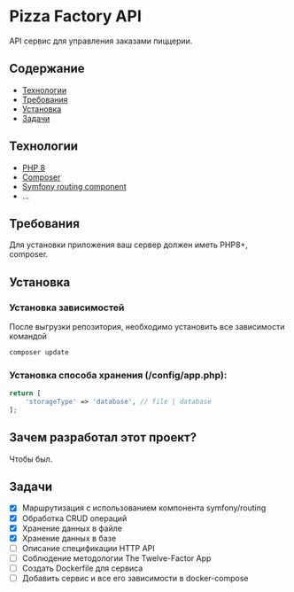 # Pizza Factory API
API сервис для управления заказами пиццерии. 

## Содержание
- [Технологии](#технологии)
- [Требования](#требования)
- [Установка](#установка)
- [Задачи](#задачи)

## Технологии
- [PHP 8](https://www.php.net/downloads.php)
- [Composer](https://getcomposer.org/)
- [Symfony routing component](https://packagist.org/packages/symfony/routing)
- ...

## Требования
Для установки приложения ваш сервер должен иметь PHP8+, composer.

## Установка

### Установка зависимостей

После выгрузки репозитория, необходимо установить все зависимости командой
```sh
composer update
```

### Установка способа хранения (/config/app.php):

```php
return [
    'storageType' => 'database', // file | database
];
```

## Зачем разработал этот проект?
Чтобы был.

## Задачи
- [x] Маршрутизация с использованием компонента symfony/routing
- [x] Обработка CRUD операций
- [x] Хранение данных в файле
- [x] Хранение данных в базе
- [ ] Описание спецификации HTTP API
- [ ] Соблюдение методологии The Twelve-Factor App
- [ ] Создать Dockerfile для сервиса
- [ ] Добавить сервис и все его зависимости в docker-compose

